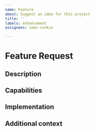 ```yaml
---
name: Feature
about: Suggest an idea for this project
title: ''
labels: enhancement
assignees: sean-conkie

---
```


# Feature Request
## Description
<!--- Describe the feature with a clear and concise explanation of what the goal is or what the problem needing fixed is. Ex. I'm always frustrated when [...] -->

## Capabilities
<!--- List the capabilities the feature should deliver -->

## Implementation
<!--- Provide details of steps required or suggested implementation -->

## Additional context
<!--- Add any other context or screenshots about the feature request here. -->
